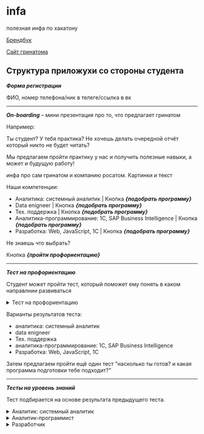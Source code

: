 # infa
полезная инфа по хакатону

[Брендбук](https://drive.google.com/drive/u/1/folders/1B_ylCbjuwIn8aTpWd12d8f6eOY_VVmcR) 

[Сайт гринатома](https://edu.greenatom.ru/)

**Структура приложухи со стороны студента**
------------------------------------------------------------------------------------------
***Форма регистрации***

ФИО, номер телефона/ник в телеге/ссылка в вк

------------------------------------------------------------------------------------------
***On-boarding*** – мини презентация про то, что предлагает гринатом

Например:

Ты студент? У тебя практика? Не хочешь делать очередной отчёт который никто не будет читать?

Мы предлагаем пройти практику у нас и получить полезные навыки, а может и будущую работу!

инфа про сам гринатом и компанию росатом. Картинки и текст

Наши компетенции:
  - Аналитика: системный аналитик | Кнопка ***{подобрать программу}***
  - Data enigneer | Кнопка ***{подобрать программу}***
  - Тех. поддержка | Кнопка ***{подобрать программу}***
  - Аналитика-программирование: 1С, SAP Business Intelligence | Кнопка ***{подобрать программу}***
  - Разработка: Web, JavaScript, 1С | Кнопка ***{подобрать программу}***
 
 Не знаешь что выбрать?

Кнопка ***{пройти профориентацию}***

------------------------------------------------------------------------------------------

***Тест на профориентацию***
                                    
Студент может пройти тест, который поможет ему понять в каком направлнии развиваться
<details><summary>Тест на профориентацию</summary>

1. Вопрос:
 
   Варианты ответа:
  
2. Вопрос 
 
   Варианты ответа:
  
3. Вопрос 
 
   Варианты ответа:
  
4. Вопрос 
 
   Варианты ответа:
  
5. Вопрос
 
   Варианты ответа:
  
6. Вопрос 
 
   Варианты ответа:
  
7. Вопрос 
 
   Варианты ответа:

</details>

Варианты результатов теста:
  - аналитика: системный аналитик
  - data enigneer
  - Тех. поддержка
  - аналитика-программирование: 1С, SAP Business Intelligence
  - Разработка: Web, JavaScript, 1С
                              
Затем предлагаем пройти ещё один тест "насколько ты готов? и какая программа подготовки тебе подходит?"

------------------------------------------------------------------------------------------
***Тесты на уровень знаний***

Тест подбирается на основе результата предыдущего теста.

<details><summary>Аналитик: системный аналитик</summary>

1. Вопрос:
 
   Варианты ответов:
  
   Ответ:
  

2. Вопрос:
 
   Варианты ответов:
  
   Ответ:
  
 
3. Вопрос:
  
   Варианты ответов:
  
   Ответ:
 
4. Вопрос:
  
   Варианты ответов:
  
   Ответ:
   
5. Вопрос:
  
   Варианты ответов:
  
   Ответ:

</details>


<details><summary>Аналитик-программист</summary>

<details><summary>Аналитик: системный аналитик</summary>

1. Вопрос:
 
   Варианты ответов:
  
   Ответ:
  

2. Вопрос:
 
   Варианты ответов:
  
   Ответ:
  
 
3. Вопрос:
  
   Варианты ответов:
  
   Ответ:
 
4. Вопрос:
  
   Варианты ответов:
  
   Ответ:
   
5. Вопрос:
  
   Варианты ответов:
  
   Ответ:

</details>
   
</details>


<details><summary>Разработчик</summary>

<details><summary>Аналитик: системный аналитик</summary>

1. Вопрос:
 
   Варианты ответов:
  
   Ответ:
  

2. Вопрос:
 
   Варианты ответов:
  
   Ответ:
  
 
3. Вопрос:
  
   Варианты ответов:
  
   Ответ:
 
4. Вопрос:
  
   Варианты ответов:
  
   Ответ:
   
5. Вопрос:
  
   Варианты ответов:
  
   Ответ:

</details>


<details><summary>Data ingeneer</summary>

<details><summary>Аналитик: системный аналитик</summary>

1. Вопрос:
 
   Варианты ответов:
  
   Ответ:
  

2. Вопрос:
 
   Варианты ответов:
  
   Ответ:
  
 
3. Вопрос:
  
   Варианты ответов:
  
   Ответ:
 
4. Вопрос:
  
   Варианты ответов:
  
   Ответ:
   
5. Вопрос:
  
   Варианты ответов:
  
   Ответ:

</details>
   
</details>


<details><summary>Техподдержка</summary>

<details><summary>Аналитик: системный аналитик</summary>

1. Вопрос:
 
   Варианты ответов:
  
   Ответ:
  

2. Вопрос:
 
   Варианты ответов:
  
   Ответ:
  
 
3. Вопрос:
  
   Варианты ответов:
  
   Ответ:
 
4. Вопрос:
  
   Варианты ответов:
  
   Ответ:
   
5. Вопрос:
  
   Варианты ответов:
  
   Ответ:

</details>
   
</details>

о
Результат теста на уровень знаний – образрвательная программа подходящая студенту конкертно по его навыкам: студентческая практика, программа подготовки для новичков, оплачиваемая стажировка для гигачадов

Даём ссылку на сайт гринлаба на страницу образовательной порграммы 
 
  Кнопка ***{узнать больше о программе}***

------------------------------------------------------------------------------------------
******************************************************************************************
------------------------------------------------------------------------------------------

**Структура приложухи со стороны админа**
------------------------------------------------------------------------------------------
***Главная страница***


***Бизнеас требования***
знать в чем именно человек хорош: логичка, аналитика, конкретные языки и фреймворки

получать данные о конверсии: сколько человек зарегалось и сколько прошло тест, сколько перешло на сайт гринатома




